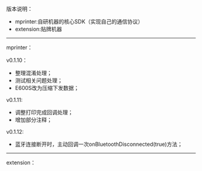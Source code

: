 版本说明：

* mprinter:自研机器的核心SDK（实现自己的通信协议）
* extension:贴牌机器

---

mprinter：

v0.1.10：
* 整理混淆处理；
* 测试相关问题处理；
* E600S改为压缩下发数据；

v0.1.11:
* 调整打印完成回调处理；
* 增加部分注释；

v0.1.12:
* 蓝牙连接断开时，主动回调一次onBluetoothDisconnected(true)方法；

---

extension：

